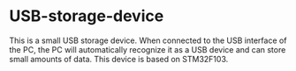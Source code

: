 # USB-storage-device
This is a small USB storage device. 
When connected to the USB interface of the PC, the PC will automatically recognize it as a USB device and can store small amounts of data. 
This device is based on STM32F103.
